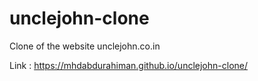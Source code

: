 # unclejohn-clone

Clone of the website unclejohn.co.in

Link : https://mhdabdurahiman.github.io/unclejohn-clone/
